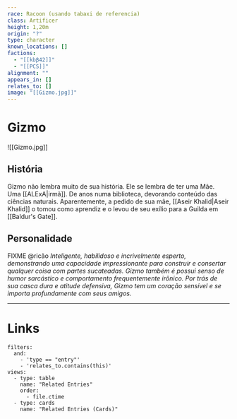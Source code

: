 ```yaml
---
race: Racoon (usando tabaxi de referencia)
class: Artificer
height: 1,20m
origin: "?"
type: character
known_locations: []
factions:
  - "[[kbβ42]]"
  - "[[PCS]]"
alignment: ""
appears_in: []
relates_to: []
image: "[[Gizmo.jpg]]"
---
```

# Gizmo

![[Gizmo.jpg]]

## História
Gizmo não lembra muito de sua história. Ele se lembra de ter uma Mãe. Uma [[ALExA|irmã]]. De anos numa biblioteca, devorando conteúdo das ciências naturais. Aparentemente, a pedido de sua mãe, [[Aseir Khalid|Aseir Khalid]] o tomou como aprendiz e o levou de seu exílio para a Guilda em [[Baldur's Gate]].

## Personalidade
FIXME @ricão
*Inteligente, habilidoso e incrivelmente esperto, demonstrando uma capacidade impressionante para construir e consertar qualquer coisa com partes sucateadas. Gizmo também é possui senso de humor sarcástico e comportamento frequentemente irônico. Por trás de sua casca dura e atitude defensiva, Gizmo tem um coração sensível e se importa profundamente com seus amigos.*



---

<!-- DYNAMIC:related-entries -->

# Links

```base
filters:
  and:
    - 'type == "entry"'
    - 'relates_to.contains(this)'
views:
  - type: table
    name: "Related Entries"
    order:
      - file.ctime
  - type: cards
    name: "Related Entries (Cards)"
```

<!-- /DYNAMIC -->
